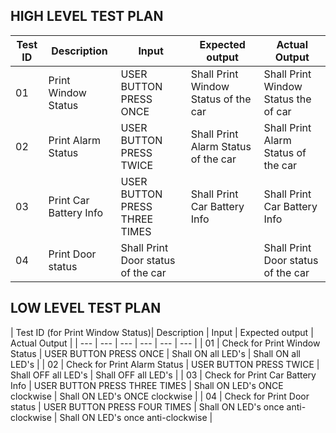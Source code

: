 ## HIGH LEVEL TEST PLAN 
| Test ID | Description | Input | Expected output | Actual Output | 
| --- | --- | --- | --- | --- | 
| 01 | Print Window Status | USER BUTTON PRESS ONCE  | Shall Print Window Status of the car | Shall Print Window Status the of car  | 
| 02 | Print Alarm Status | USER BUTTON PRESS TWICE | Shall Print Alarm Status of the car |  Shall Print Alarm Status of the car | 
| 03 | Print Car Battery Info | USER BUTTON PRESS THREE TIMES | Shall Print Car Battery Info | Shall Print Car Battery Info |
| 04 | Print Door status | Shall Print Door status of the car |  | Shall Print Door status of the car  |



## LOW LEVEL TEST PLAN

| Test ID (for Print Window Status)| Description | Input | Expected output | Actual Output |
| --- | --- | --- | --- | --- | --- |
| 01 | Check for Print Window Status | USER BUTTON PRESS ONCE  | Shall ON all LED's  | Shall ON all LED's  | 
| 02 | Check for Print Alarm Status | USER BUTTON PRESS TWICE  | Shall OFF all LED's  | Shall OFF all LED's  | 
| 03 | Check for Print Car Battery Info | USER BUTTON PRESS THREE TIMES | Shall ON LED's ONCE clockwise  |  Shall ON LED's ONCE clockwise  | 
| 04 | Check for Print Door status | USER BUTTON PRESS FOUR TIMES | Shall ON LED's once anti-clockwise  |  Shall ON LED's once anti-clockwise  | 
